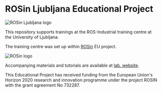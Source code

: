 # ROSin Ljubljana Educational Project 

![ROSin Ljubljana logo](/tree/master/img/logo_rosin_ljubljana.png "ROSin Ljubljana")

This repository supports trainings at the ROS-Industrial training centre at the University of Ljubljana.

The training centre was set up within [ROSin](https://www.rosin-project.eu) EU project.

![ROSin logo](/tree/master/img/logo_rosin.png "ROSin")

Accompanying materials and tutorials are available at [lab. website](http://web.fs.uni-lj.si/lakos/rosin/).

This Educational Project has received funding from the European Union's Horizon 2020 research and innovation programme under the project ROSIN with the grant agreement No 732287.
